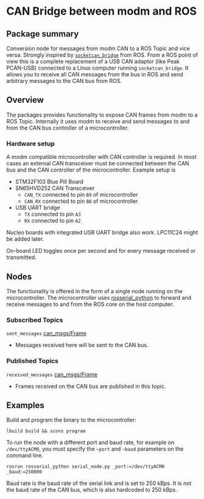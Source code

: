 # CAN Bridge between modm and ROS

## Package summary

Conversion node for messages from modm CAN to a ROS Topic and vice versa.
Strongly inspired by [`socketcan_bridge`](http://wiki.ros.org/socketcan_bridge) from ROS. From a ROS point of view this is a complete replacement of a USB CAN adaptor (like Peak PCAN-USB) connected to a Linux computer running `socketcan_bridge`. It allows you to receive all CAN messages from the bus in ROS and send arbitrary messages to the CAN bus from ROS.

## Overview

The packages provides functionality to expose CAN frames from modm to a ROS Topic. Internally it uses modm to receive and send messages to and from the CAN bus controller of a microcontroller.

### Hardware setup

A modm compatible microcontroller with CAN controller is required. In most cases an external CAN transceiver must be connected between the CAN bus and the CAN controller of the microcontroller. Example setup is

* STM32F103 Blue Pill Board
* SN65HVD252 CAN Transceiver
  * `CAN_TX` connected to pin `B9` of microcontroller
  * `CAN_RX` connected to pin `B8` of microcontroller
* USB UART bridge
  * `TX` connected to pin `A3`
  * `RX` connected to pin `A2`

Nucleo boards with integrated USB UART bridge also work. LPC11C24 might be added later.

On-board LED toggles once per second and for every message received or transmitted.

## Nodes

The functionality is offered in the form of a single node running on the microcontroller. The microcontroller uses [rosserial_python](http://wiki.ros.org/rosserial_python) to forward and receive messages to and from the ROS core on the host computer.

### Subscribed Topics

`sent_messages` [can_msgs/Frame](http://docs.ros.org/api/can_msgs/html/msg/Frame.html)

* Messages received here will be sent to the CAN bus.

### Published Topics

`received_messages` [can_msgs/Frame](http://docs.ros.org/api/can_msgs/html/msg/Frame.html)

* Frames received on the CAN bus are published in this topic.

## Examples

Build and program the binary to the microcontroller:

    lbuild build && scons program

To run the node with a different port and baud rate, for example on `/dev/ttyACM0`, you must specify the `~port` and `~baud` parameters on the command line. 

    rosrun rosserial_python serial_node.py _port:=/dev/ttyACM0 _baud:=250000

Baud rate is the baud rate of the serial link and is set to 250 kBps. It is not the baud rate of the CAN bus, which is also hardcoded to 250 kBps.

